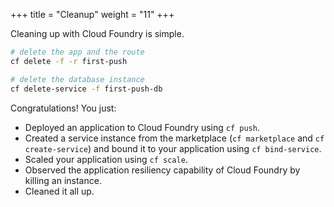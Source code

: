 +++
title = "Cleanup"
weight = "11"
+++

Cleaning up with Cloud Foundry is simple.

```sh
# delete the app and the route
cf delete -f -r first-push

# delete the database instance
cf delete-service -f first-push-db
```

Congratulations! You just:

* Deployed an application to Cloud Foundry using `cf push`.
* Created a service instance from the marketplace (`cf marketplace` and `cf create-service`) and bound it to your application using `cf bind-service`.
* Scaled your application using `cf scale`.
* Observed the application resiliency capability of Cloud Foundry by killing an instance.
* Cleaned it all up.
